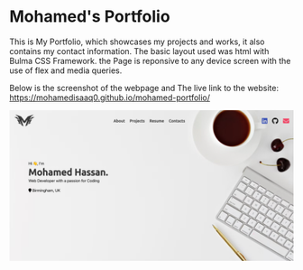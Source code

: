 # Mohamed's Portfolio

This is My Portfolio, which showcases my projects and works, it also contains my contact information. The basic layout used was html with Bulma CSS Framework. the Page is reponsive to any device screen with the use of flex and media queries.

Below is the screenshot of the webpage and The live link to the website: https://mohamedisaaq0.github.io/mohamed-portfolio/

![Mohamed's Portfolio](./assets/screenshots/screencapture-127-0-0-1-5500-index-html-2022-06-05-23_04_02.png)
